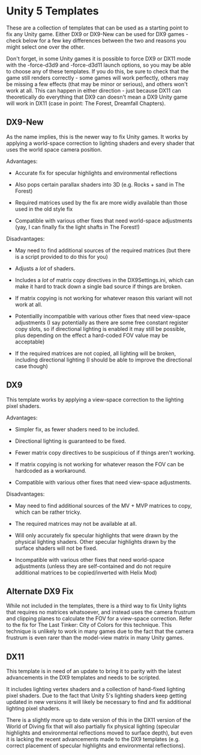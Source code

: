 Unity 5 Templates
=================

These are a collection of templates that can be used as a starting point to fix
any Unity game. Either DX9 or DX9-New can be used for DX9 games - check below
for a few key differences between the two and reasons you might select one over
the other.

Don't forget, in some Unity games it is possible to force DX9 or DX11 mode with
the -force-d3d9 and -force-d3d11 launch options, so you may be able to choose
any of these templates. If you do this, be sure to check that the game still
renders correctly - some games will work perfectly, others may be missing a few
effects (that may be minor or serious), and others won't work at all. This can
happen in either direction - just because DX11 can theoretically do everything
that DX9 can doesn't mean a DX9 Unity game will work in DX11 (case in point:
The Forest, Dreamfall Chapters).

DX9-New
-------
As the name implies, this is the newer way to fix Unity games. It works by
applying a world-space correction to lighting shaders and every shader that
uses the world space camera position.

Advantages:

- Accurate fix for specular highlights and environmental reflections

- Also pops certain parallax shaders into 3D (e.g. Rocks + sand in The Forest)

- Required matrices used by the fix are more widly available than those used in
  the old style fix

- Compatible with various other fixes that need world-space adjustments (yay, I
  can finally fix the light shafts in The Forest!)

Disadvantages:

- May need to find additional sources of the required matrices (but there is a
  script provided to do this for you)

- Adjusts a *lot* of shaders.

- Includes a *lot* of matrix copy directives in the DX9Settings.ini, which can
  make it hard to track down a single bad source if things are broken.

- If matrix copying is not working for whatever reason this variant will not
  work at all.

- Potentiallly incompatible with various other fixes that need view-space
  adjustments (I say potentially as there are some free constant register copy
  slots, so if directional lighting is enabled it may still be possible, plus
  depending on the effect a hard-coded FOV value may be acceptable)

- If the required matrices are not copied, all lighting will be broken,
  including directional lighting (I should be able to improve the directional
  case though)

DX9
---
This template works by applying a view-space correction to the lighting pixel
shaders.

Advantages:

- Simpler fix, as fewer shaders need to be included.

- Directional lighting is guaranteed to be fixed.

- Fewer matrix copy directives to be suspicious of if things aren't working.

- If matrix copying is not working for whatever reason the FOV can be hardcoded
  as a workaround.

- Compatible with various other fixes that need view-space adjustments.

Disadvantages:

- May need to find additional sources of the MV + MVP matrices to copy, which
  can be rather tricky.

- The required matrices may not be available at all.

- Will only accurately fix specular highlights that were drawn by the physical
  lighting shaders. Other specular highlights drawn by the surface shaders will
  not be fixed.

- Incompatible with various other fixes that need world-space adjustments
  (unless they are self-contained and do not require additional matrices to be
  copied/inverted with Helix Mod)

Alternate DX9 Fix
-----------------
While not included in the templates, there is a third way to fix Unity lights
that requires no matrices whatsoever, and instead uses the camera frustrum and
clipping planes to calculate the FOV for a view-space correction. Refer to the
fix for The Last Tinker: City of Colors for this technique. This technique is
unlikely to work in many games due to the fact that the camera frustrum is even
rarer than the model-view matrix in many Unity games.

DX11
----
This template is in need of an update to bring it to parity with the latest
advancements in the DX9 templates and needs to be scripted.

It includes lighting vertex shaders and a collection of hand-fixed lighting
pixel shaders. Due to the fact that Unity 5's lighting shaders keep getting
updated in new versions it will likely be necessary to find and fix additional
lighting pixel shaders.

There is a slightly more up to date version of this in the DX11 version of the
World of Diving fix that will also partially fix physical lighting (specular
highlights and environmental reflections moved to surface depth), but even it
is lacking the recent advancements made to the DX9 templates (e.g. correct
placement of specular highlights and environmental reflections).
